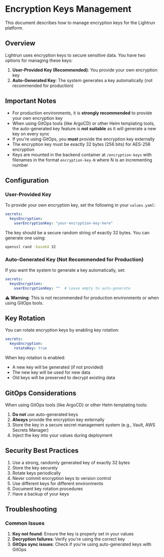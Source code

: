 # Encryption Keys Management

This document describes how to manage encryption keys for the Lightrun platform.

## Overview

Lightrun uses encryption keys to secure sensitive data. You have two options for managing these keys:

1. **User-Provided Key (Recommended)**: You provide your own encryption key
2. **Auto-Generated Key**: The system generates a key automatically (not recommended for production)

## Important Notes

- For production environments, it is **strongly recommended** to provide your own encryption key
- When using GitOps tools (like ArgoCD) or other Helm templating tools, the auto-generated key feature is **not suitable** as it will generate a new key on every sync
- If you're using GitOps, you **must** provide the encryption key externally
- The encryption key must be exactly 32 bytes (256 bits) for AES-256 encryption
- Keys are mounted in the backend container at `/encryption-keys` with filenames in the format `encryption-key-N` where N is an incrementing number

## Configuration

### User-Provided Key

To provide your own encryption key, set the following in your `values.yaml`:

```yaml
secrets:
  keysEncryption:
    userEncryptionKey: "your-encryption-key-here"
```

The key should be a secure random string of exactly 32 bytes. You can generate one using:

```bash
openssl rand -base64 32
```

### Auto-Generated Key (Not Recommended for Production)

If you want the system to generate a key automatically, set:

```yaml
secrets:
  keysEncryption:
    userEncryptionKey: ""  # Leave empty to auto-generate
```

⚠️ **Warning**: This is not recommended for production environments or when using GitOps tools.

## Key Rotation

You can rotate encryption keys by enabling key rotation:

```yaml
secrets:
  keysEncryption:
    rotateKey: true
```

When key rotation is enabled:
- A new key will be generated (if not provided)
- The new key will be used for new data
- Old keys will be preserved to decrypt existing data

## GitOps Considerations

When using GitOps tools (like ArgoCD) or other Helm templating tools:

1. **Do not** use auto-generated keys
2. **Always** provide the encryption key externally
3. Store the key in a secure secret management system (e.g., Vault, AWS Secrets Manager)
4. Inject the key into your values during deployment

## Security Best Practices

1. Use a strong, randomly generated key of exactly 32 bytes
2. Store the key securely
3. Rotate keys periodically
4. Never commit encryption keys to version control
5. Use different keys for different environments
6. Document key rotation procedures
7. Have a backup of your keys

## Troubleshooting

### Common Issues

1. **Key not found**: Ensure the key is properly set in your values
2. **Decryption failures**: Verify you're using the correct key
3. **GitOps sync issues**: Check if you're using auto-generated keys with GitOps 
